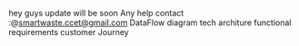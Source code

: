hey guys update will be soon 
Any help contact :@smartwaste.ccet@gmail.com
DataFlow diagram 
tech architure 
functional requirements 
customer Journey
